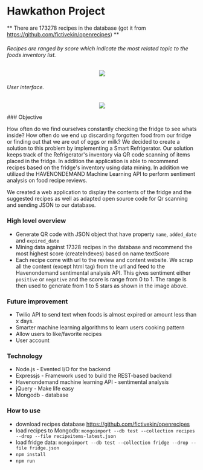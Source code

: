 Hawkathon Project
===========
** There are 173278 recipes in the database (got it from https://github.com/fictivekin/openrecipes) **

###### Recipes are ranged by score which indicate the most related topic to the foods inventory list.
<p align="center">
  <img src="https://raw.githubusercontent.com/Bunchhieng/Hawkathon/master/public/images/s1.png"/>
</p>

###### User interface.
<p align="center">
  <img src="https://raw.githubusercontent.com/Bunchhieng/Hawkathon/master/public/images/s2.png"/>
</p>
### Objective

How often do we find ourselves constantly checking the fridge to see whats inside? How often do we end up discarding forgotten food from our fridge or
finding out that we are out of eggs or milk? We decided to create a solution to this problem by implementing a Smart Refrigerator. Our solution keeps track of
the Refrigerator's inventory via QR code scanning of items placed in the fridge. In addition the application is able to recommend recipes based on the fridge's inventory using data mining. In addition we utilized the HAVENONDEMAND Machine Learning API to perform sentiment analysis on food recipe reviews.

We created a web application to display the contents of the fridge and the suggested recipes as well as adapted open source code for Qr scanning and sending JSON to our database.

### High level overview
- Generate QR code with JSON object that have property `name`, `added_date` and `expired_date`
- Mining data against 17328 recipes in the database and recommend the most highest score (createIndexes) based on name textScore
-  Each recipe come with url to the review and content website. We scrap all the content (except html tag) from the url and feed to the Havenondemand sentimental analysis API. This gives sentiment either `positive` or `negative` and the score is range from 0 to 1. The range is then used to generate from 1 to 5 stars as shown in the image above.

### Future improvement
- Twilio API to send text when foods is almost expired or amount less than x days.
- Smarter machine learning algorithms to learn users cooking pattern
- Allow users to like/favorite recipes
- User account

### Technology
- Node.js - Evented I/O for the backend
- Expressjs - Framework used to build the REST-based backend
- Havenondemand machine learning API - sentimental analysis
- jQuery - Make life easy
- Mongodb - database

### How to use
- download recipes database https://github.com/fictivekin/openrecipes
- load recipes to Mongodb: `mongoimport --db test --collection recipes --drop --file recipeitems-latest.json`
- load fridge data: `mongoimport --db test --collection fridge --drop --file fridge.json`
- `npm install`
- `npm run`
